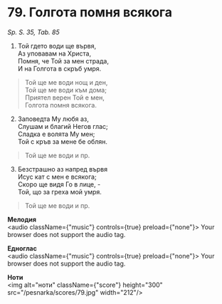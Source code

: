 # 79. Голгота помня всякога

_Sp. S. 35, Tab. 85_

1. Той гдето води ще вървя,  
Аз уповавам на Христа,  
Помня, че Той за мен страда,  
И на Голгота в скръб умря.  

> Той ще ме води нощ и ден,  
> Той ще ме води към дома;  
> Приятел верен Той е мен,  
> Голгота помня всякога.  

2. Заповедта Му любя аз,  
Слушам и благий Негов глас;  
Сладка е волята Му мен;  
Той с кръв за мене бе облян.  

> Той ще ме води и пр.  

3. Безстрашно аз напред вървя  
Исус кат с мен е всякога;  
Скоро ще видя Го в лице, -  
Той, що за греха мой умря.  

> Той ще ме води и пр.

**Мелодия**  
<audio className={"music"} controls={true} preload={"none"}>
    <source src="/pesnarka/mp3/79.mp3" type="audio/mpeg"/>
    Your browser does not support the audio tag.
</audio>

**Едноглас**  
<audio className={"music"} controls={true} preload={"none"}>
    <source src="/pesnarka/transp/79.mp3" type="audio/mpeg"/>
    Your browser does not support the audio tag.
</audio>

**Ноти**  
<img alt="ноти" className={"score"} height="300" src="/pesnarka/scores/79.jpg" width="212"/>
